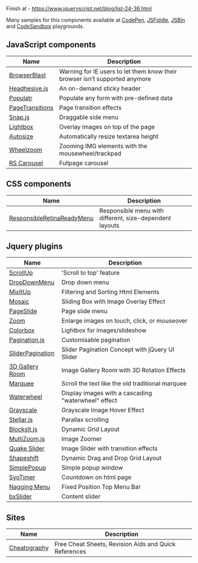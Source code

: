 Finish at - https://www.jqueryscript.net/blog/list-24-36.html

Many samples for this components available at [CodePen](https://codepen.io/), [JSFiddle](https://jsfiddle.net/), [JSBin](https://jsbin.com) and [CodeSandbox](https://codesandbox.io/) playgrounds.

## JavaScript components
Name | Description
-|-
[BrowserBlast](https://markgoodyear.com/2013/02/browserblast-2-relaunch/) | Warning for IE users to let them know their browser isn’t supported anymore
[Headhesive.js](https://markgoodyear.com/labs/headhesive/) | An on-demand sticky header
[Populatr](https://markgoodyear.com/labs/populatr/) | Populate any form with pre-defined data
[PageTransitions](https://github.com/codrops/PageTransitions) | Page transition effects
[Snap.js](https://github.com/jakiestfu/Snap.js) | Draggable side menu
[Lightbox](https://lokeshdhakar.com/projects/lightbox2/) | Overlay images on top of the page
[Autosize](http://www.jacklmoore.com/autosize/) | Automatically resize textarea height
[Wheelzoom](http://www.jacklmoore.com/wheelzoom/) | Zooming IMG elements with the mousewheel/trackpad
[RS Carousel](https://github.com/Redknife/rs-carousel) | Fullpage carousel

## CSS components
Name | Description
-|-
[ResponsibleRetinaReadyMenu](https://tympanus.net/Tutorials/ResponsiveRetinaReadyMenu) | Responsible menu with different, size-dependent layouts


## Jquery plugins
Name | Description
-|-
[ScrollUp](https://markgoodyear.com/labs/scrollup/) | 'Scroll to top' feature
[DropDownMenu](https://www.jqueryscript.net/menu/Stylish-Responsive-Drop-Down-Menu-Plugin-For-jQuery-flaunt.html) | Drop down menu
[MixItUp](https://www.jqueryscript.net/layout/jQuery-Plugin-For-Filtering-Sorting-Html-Elements-MixItUp.html) | Filtering and Sorting Html Elements
[Mosaic](https://www.jqueryscript.net/demo/jQuery-Plugin-For-Sliding-Box-with-Image-Overlay-Effect-Mosaic/) | Sliding Box with Image Overlay Effect
[PageSlide](https://www.jqueryscript.net/demo/jQuery-Plugin-For-Responsive-Page-Slide-Menu-PageSlide/examples/) | Page slide menu
[Zoom](http://www.jacklmoore.com/zoom/) | Enlarge images on touch, click, or mouseover
[Colorbox](http://www.jacklmoore.com/colorbox/) | Lightbox for images/slideshow
[Pagination.js](http://pagination.js.org/) | Customisable pagination
[SliderPagination](https://www.jqueryscript.net/demo/Slider-Pagination-with-jQuery-UI-Slider/) | Slider Pagination Concept with jQuery UI Slider
[3D Gallery Room](https://www.jqueryscript.net/demo/Image-Gallery-Room-with-3D-Rotation-Effects/index2.html) | Image Gallery Room with 3D Rotation Effects
[Marquee](https://github.com/aamirafridi/jQuery.Marquee) | Scroll the text like the old traditional marquee
[Waterwheel](https://bkosborne.com/jquery-waterwheel-carousel) | Display images with a cascading "waterwheel" effect
[Grayscale](https://www.jqueryscript.net/demo/Grayscale-Image-Hover-Effect-with-HTML5-jQuery/) | Grayscale Image Hover Effect
[Stellar.js](https://github.com/markdalgleish/stellar.js) | Parallax scrolling
[BlocksIt.js](https://www.inwebson.com/demo/blocksit-js/) | Dynamic Grid Layout
[MultiZoom.js](https://github.com/dynamicdriverepo/featuredimagezoomer) | Image Zoomer
[Quake Slider](https://www.egrappler.com/jquery-image-slider-plugin-with-cool-transition-effects/plain.htm) | Image Slider with  transition effects
[Shapeshift](https://www.jqueryscript.net/demo/Dynamic-Drag-Drop-Grid-Layout-Plugin-shapeshift/demo/) | Dynamic Drag and Drop Grid Layout
[SimplePopup](https://www.jqueryscript.net/demo/Simple-jQuery-Plugin-for-Popup-Window/demo/) | Simple popup window
[SyoTimer](http://syomochkin.xyz/folio/syotimer/demo.html) | Countdown on html page
[Nagging Menu](https://www.jqueryscript.net/demo/Fixed-Position-Top-Menu-Bar-with-jQuery-CSS3-nagging-menu/) | Fixed Position Top Menu Bar
[bxSlider](https://bxslider.com/) | Content slider

## Sites
Name | Description
-|-
[Cheatography](https://cheatography.com/)|Free Cheat Sheets, Revision Aids and Quick References
